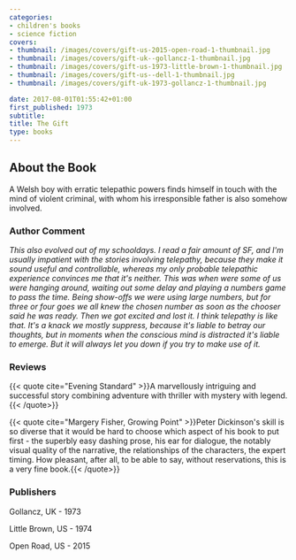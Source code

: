 ```yaml
---
categories:
- children's books
- science fiction
covers:
- thumbnail: /images/covers/gift-us-2015-open-road-1-thumbnail.jpg
- thumbnail: /images/covers/gift-uk--gollancz-1-thumbnail.jpg
- thumbnail: /images/covers/gift-us-1973-little-brown-1-thumbnail.jpg
- thumbnail: /images/covers/gift-us--dell-1-thumbnail.jpg
- thumbnail: /images/covers/gift-uk-1973-gollancz-1-thumbnail.jpg

date: 2017-08-01T01:55:42+01:00
first_published: 1973
subtitle:
title: The Gift
type: books
---
```

About the Book
--------------
A Welsh boy with erratic telepathic powers finds himself in touch with the mind of violent criminal, with whom his irresponsible father is also somehow involved.

### Author Comment
_This also evolved out of my schooldays. I read a fair amount of SF, and I'm usually impatient with the stories involving telepathy, because they make it sound useful and controllable, whereas my only probable telepathic experience convinces me that it's neither. This was when were some of us were hanging around, waiting out some delay and playing a numbers game to pass the time. Being show-offs we were using large numbers, but for three or four goes we all knew the chosen number as soon as the chooser said he was ready. Then we got excited and lost it. I think telepathy is like that. It's a knack we mostly suppress, because it's liable to betray our thoughts, but in moments when the conscious mind is distracted it's liable to emerge. But it will always let you down if you try to make use of it._

### Reviews

{{< quote cite="Evening Standard" >}}A marvellously intriguing and successful story combining adventure with thriller with mystery with legend.{{< /quote>}}

{{< quote cite="Margery Fisher, Growing Point" >}}Peter Dickinson's skill is so diverse that it would be hard to choose which aspect of his book to put first - the superbly easy dashing prose, his ear for dialogue, the notably visual quality of the narrative, the relationships of the characters, the expert timing. How pleasant, after all, to be able to say, without reservations, this is a very fine book.{{< /quote>}}

### Publishers
Gollancz, UK - 1973

Little Brown, US - 1974

Open Road, US - 2015
